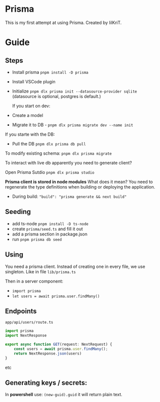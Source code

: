 # Prisma

This is my first attempt at using Prisma.
Created by lilKriT.

# Guide

## Steps

- Install prisma `pnpm install -D prisma`
- Install VSCode plugin
- Initialize `pnpm dlx prisma init --datasource-provider sqlite` (datasource is optional, postgres is default.)

  If you start on dev:

- Create a model
- Migrate it to DB - `pnpm dlx prisma migrate dev --name init`

If you starte with the DB:

- Pull the DB `pnpm dlx prisma db pull`

To modify existing schema: `pnpm dlx prisma migrate`

To interact with live db apparently you need to generate client?

Open Prisma Sutdio `pnpm dlx prisma studio`

**Prisma client is stored in node modules** What does it mean?
You need to regenerate the type definitions when building or deploying the application.

- During build: `"build": "prisma generate && next build"`

## Seeding

- add ts-node `pnpm install -D ts-node`
- create `prisma/seed.ts` and fill it out
- add a prisma section in package.json
- run `pnpm prisma db seed`

## Using

You need a prisma client.
Instead of creating one in every file, we use singleton.
Like in file `lib/prisma.ts`

Then in a server component:

- `import prisma`
- `let users = await prisma.user.findMany()`

## Endpoints

`app/api/users/route.ts`

```ts
import prisma
import NextResponse

export async function GET(request: NextRequest) {
    const users = await prisma.user.findMany();
    return NextResponse.json(users)
}
```

etc

## Generating keys / secrets:

In **powershell** use:
`(new-guid).guid`
it will return plain text.
